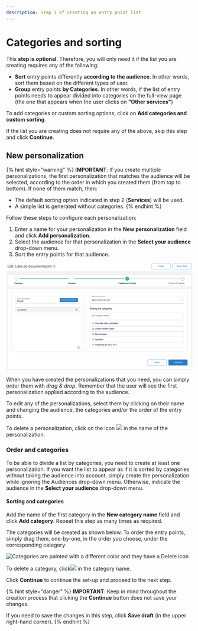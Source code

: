 ```yaml
---
description: Step 3 of creating an entry point list
---
```


# Categories and sorting

This **step is optional**. Therefore, you will only need it if the list you are creating requires any of the following:

* **Sort** entry points differently **according to the audience**. In other words, sort them based on the different types of user.
* **Group** entry points **by Categories**. In other words, if the list of entry points needs to appear divided into categories on the full-view page (the one that appears when the user clicks on **"Other services"**)

To add categories or custom sorting options, click on **Add categories and custom sorting**.

If the list you are creating does not require any of the above, skip this step and click **Continue**.

## New personalization

{% hint style="warning" %}
**IMPORTANT**: If you create multiple personalizations, the first personalization that matches the audience will be selected, according to the order in which you created them (from top to bottom). If none of them match, then:

* The default sorting option indicated in step 2 (**Services**) will be used.
* A simple list is generated without categories.
{% endhint %}

Follow these steps to configure each personalization:

1. Enter a name for your personalization in the **New personalization** field and click **Add personalization**.
2. Select the audience for that personalization in the **Select your audience** drop-down menu.
3. Sort the entry points for that audience.

![](../.gitbook/assets/personalization.png)

When you have created the personalizations that you need, you can simply order them with _drag & drop_. Remember that the user will see the first personalization applied according to the audience.

To edit any of the personalizations, select them by clicking on their name and changing the audience, the categories and/or the order of the entry points.

To delete a personalization, click on the icon ![](../.gitbook/assets/icono\_borrar.png) in the name of the personalization.

### Order and categories

To be able to divide a list by categories, you need to create at least one personalization. If you want the list to appear as if it is sorted by categories without taking the audience into account, simply create the personalization while ignoring the Audiences drop-down menu. Otherwise, indicate the audience in the **Select your audience** drop-down menu.

#### Sorting and categories

Add the name of the first category in the **New category name** field and click **Add category**. Repeat this step as many times as required.

The categories will be created as shown below. To order the entry points, simply drag them, one-by-one, in the order you choose, under the corresponding category:

![Categories are painted with a different color and they have a Delete icon ](https://github.com/nazaretcaballo-CX/entrypoints-CMS/blob/ES/en-US/.gitbook/assets/categorias\_orden.gif?raw=true)

To delete a category, click![](../.gitbook/assets/icono\_borrar.png) in the category name.

Click **Continue** to continue the set-up and proceed to the next step.

{% hint style="danger" %}
**IMPORTANT**: Keep in mind throughout the creation process that clicking the **Continue** button does not save your changes.

If you need to save the changes in this step, click **Save draft** (in the upper right-hand corner).
{% endhint %}
